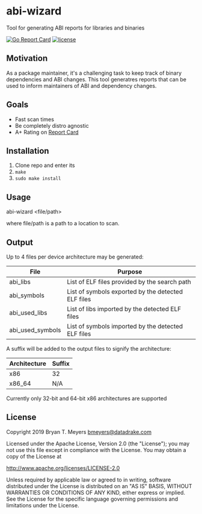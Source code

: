 # abi-wizard
Tool for generating ABI reports for libraries and binaries

[![Go Report Card](https://goreportcard.com/badge/github.com/DataDrake/abi-wizard)](https://goreportcard.com/report/github.com/DataDrake/abi-wizard) [![license](https://img.shields.io/github/license/DataDrake/abi-wizard.svg)]() 

## Motivation

As a package maintainer, it's a challenging task to keep track of binary dependencies and ABI changes. This tool generatres reports that can be used to inform maintainers of ABI and dependency changes.

## Goals
 * Fast scan times
 * Be completely distro agnostic
 * A+ Rating on [Report Card](https://goreportcard.com/report/github.com/DataDrake/abi-wizard)
 
## Installation

1. Clone repo and enter its
2. `make`
3. `sudo make install`

## Usage

abi-wizard <file/path>

where file/path is a path to a location to scan.

## Output

Up to 4 files per device architecture may be generated:

| File             | Purpose                                            |
| ---------------- | -------------------------------------------------- |
| abi_libs         | List of ELF files provided by the search path      |
| abi_symbols      | List of symbols exported by the detected ELF files |
| abi_used_libs    | List of libs imported by the detected ELF files    |
| abi_used_symbols | List of symbols imported by the detected ELF files |

A suffix will be added to the output files to signify the architecture:

| Architecture | Suffix |
| ------------ | ------ |
| x86          | 32     |
| x86_64       | N/A    |

Currently only 32-bit and 64-bit x86 architectures are supported

## License
 
Copyright 2019 Bryan T. Meyers <bmeyers@datadrake.com>
 
Licensed under the Apache License, Version 2.0 (the "License");
you may not use this file except in compliance with the License.
You may obtain a copy of the License at
 
http://www.apache.org/licenses/LICENSE-2.0
 
Unless required by applicable law or agreed to in writing, software
distributed under the License is distributed on an "AS IS" BASIS,
WITHOUT WARRANTIES OR CONDITIONS OF ANY KIND, either express or implied.
See the License for the specific language governing permissions and
limitations under the License.
 
